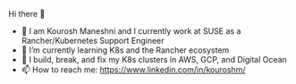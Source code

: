 Hi there 👋

- 🔭 I am Kourosh Maneshni and I currently work at SUSE as a Rancher/Kubernetes Support Engineer
- 🌱 I’m currently learning K8s and the Rancher ecosystem
- :wrench: I build, break, and fix my K8s clusters in AWS, GCP, and Digital Ocean
- 📫 How to reach me: https://www.linkedin.com/in/kouroshm/

